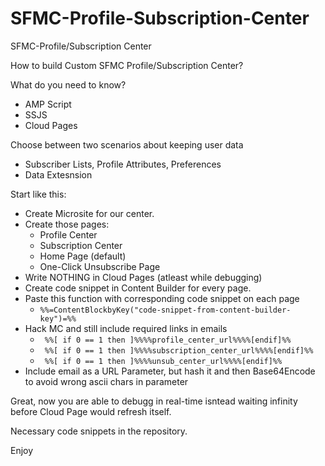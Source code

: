 # SFMC-Profile-Subscription-Center
SFMC-Profile/Subscription Center

How to build Custom SFMC Profile/Subscription Center?


What do you need to know?
- AMP Script
- SSJS
- Cloud Pages

Choose between two scenarios about keeping user data
- Subscriber Lists, Profile Attributes, Preferences
- Data Extesnsion


Start like this:

- Create Microsite for our center.
- Create those pages:
  * Profile Center
  * Subscription Center
  * Home Page (default)
  * One-Click Unsubscribe Page
- Write NOTHING in Cloud Pages (atleast while debugging)
- Create code snippet in Content Builder for every page.
- Paste this function with corresponding code snippet on each page 
    - ``` %%=ContentBlockbyKey("code-snippet-from-content-builder-key")=%% ```
 - Hack MC and still include required links in emails
    - ``` %%[ if 0 == 1 then ]%%%%profile_center_url%%%%[endif]%%```
    - ``` %%[ if 0 == 1 then ]%%%%subscription_center_url%%%%[endif]%%```
    - ``` %%[ if 0 == 1 then ]%%%%unsub_center_url%%%%[endif]%%```
 - Include email as a URL Parameter, but hash it and then Base64Encode to avoid wrong ascii chars in parameter
   
Great, now you are able to debugg in real-time isntead waiting infinity before Cloud Page would refresh itself.

Necessary code snippets in the repository.

Enjoy


